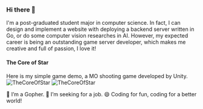 ### Hi there 👋

I'm a post-graduated student major in computer science. In fact, I can design and implement a website with deploying a backend server written in Go, or do some computer vision researches in AI. However, my expected career is being an outstanding game server developer, which makes me creative and full of passion, I love it!

#### The Core of Star

Here is my simple game demo, a MO shooting game developed by Unity.  
![TheCoreOfStar](gifs/TheCoreofStar_Part1.gif)
![TheCoreOfStar](gifs/TheCoreofStar_Part2.gif)

🌱 I’m a Gopher.
🤔 I’m seeking for a job.
😄 Coding for fun, coding for a better world!

<!--
**luyu-fan/luyu-fan** is a ✨ _special_ ✨ repository because its `README.md` (this file) appears on your GitHub profile.

Here are some ideas to get you started:

- 🔭 I’m currently working on ...
- 🌱 I’m currently learning ...
- 👯 I’m looking to collaborate on ...
- 🤔 I’m looking for help with ...
- 💬 Ask me about ...
- 📫 How to reach me: ...
- 😄 Pronouns: ...
- ⚡ Fun fact: ...
-->
